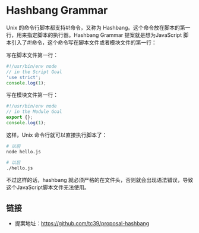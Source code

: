 # Hashbang Grammar

Unix 的命令行脚本都支持#!命令，又称为 Hashbang。这个命令放在脚本的第一行，用来指定脚本的执行器。Hashbang Grammar 提案就是想为JavaScript 脚本引入了#!命令，这个命令写在脚本文件或者模块文件的第一行：

写在脚本文件第一行：
```js
#!/usr/bin/env node
// in the Script Goal
'use strict';
console.log(1);
```


写在模块文件第一行：
```js
#!/usr/bin/env node
// in the Module Goal
export {};
console.log(1);
```

这样，Unix 命令行就可以直接执行脚本了：

```bash
# 以前
node hello.js

# 以后
./hello.js
```

不过这样的话，hashbang 就必须严格的在文件头，否则就会出现语法错误，导致这个JavaScript脚本文件无法使用。

## 链接

- 提案地址：https://github.com/tc39/proposal-hashbang
